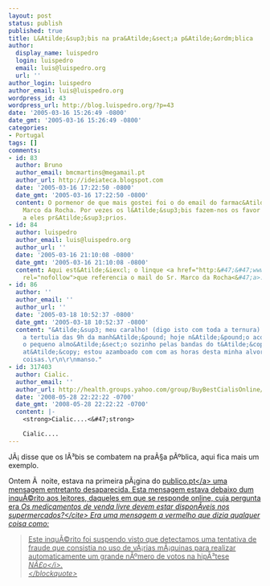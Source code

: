 ```yaml
---
layout: post
status: publish
published: true
title: L&Atilde;&sup3;bis na pra&Atilde;&sect;a p&Atilde;&ordm;blica
author:
  display_name: luispedro
  login: luispedro
  email: luis@luispedro.org
  url: ''
author_login: luispedro
author_email: luis@luispedro.org
wordpress_id: 43
wordpress_url: http://blog.luispedro.org/?p=43
date: '2005-03-16 15:26:49 -0800'
date_gmt: '2005-03-16 15:26:49 -0800'
categories:
- Portugal
tags: []
comments:
- id: 83
  author: Bruno
  author_email: bmcmartins@megamail.pt
  author_url: http://ideiateca.blogspot.com
  date: '2005-03-16 17:22:50 -0800'
  date_gmt: '2005-03-16 17:22:50 -0800'
  content: O pormenor de que mais gostei foi o do email do farmac&Atilde;&ordf;utico
    Marco da Rocha. Por vezes os l&Atilde;&sup3;bis fazem-nos os favor de se desacreditarem
    a eles pr&Atilde;&sup3;prios.
- id: 84
  author: luispedro
  author_email: luis@luispedro.org
  author_url: ''
  date: '2005-03-16 21:10:08 -0800'
  date_gmt: '2005-03-16 21:10:08 -0800'
  content: Aqui est&Atilde;&iexcl; o linque <a href="http:&#47;&#47;www.publico.clix.pt&#47;shownews.asp?id=1218231&amp;idCanal=62"
    rel="nofollow">que referencia o mail do Sr. Marco da Rocha<&#47;a>.
- id: 86
  author: ''
  author_email: ''
  author_url: ''
  date: '2005-03-18 10:52:37 -0800'
  date_gmt: '2005-03-18 10:52:37 -0800'
  content: "&Atilde;&sup3; meu caralho! (digo isto com toda a ternura) ent&Atilde;&pound;o
    a tertulia das 9h da manh&Atilde;&pound; hoje n&Atilde;&pound;o aconteceu?? tomei
    o pequeno almo&Atilde;&sect;o sozinho pelas bandas do t&Atilde;&copy;cnico...
    at&Atilde;&copy; estou azamboado com com as horas desta minha alvorada. \r\ndiz
    coisas.\r\n\r\nmanso."
- id: 317403
  author: Cialic.
  author_email: ''
  author_url: http://health.groups.yahoo.com/group/BuyBestCialisOnline/
  date: '2008-05-28 22:22:22 -0700'
  date_gmt: '2008-05-28 22:22:22 -0700'
  content: |-
    <strong>Cialic....<&#47;strong>

    Cialic....
---
```

<p>J&Atilde;&iexcl; disse que os l&Atilde;&sup3;bis se combatem na pra&Atilde;&sect;a p&Atilde;&ordm;blica, aqui fica mais um exemplo.</p>
<p>Ontem &Atilde;&nbsp; noite, estava na primeira p&Atilde;&iexcl;gina do <a href="http:&#47;&#47;www.publico.pt">publico.pt<&#47;a> uma mensagem entretanto desaparecida. Esta mensagem estava debaixo dum inqu&Atilde;&copy;rito aos leitores, daqueles em que se responde online, cuja pergunta era <cite>Os medicamentos de venda livre devem estar dispon&Atilde;&shy;veis nos supermercados?<&#47;cite> Era uma mensagem a vermelho que dizia qualquer coisa como:</p>
<blockquote><p>
Este inqu&Atilde;&copy;rito foi suspendo visto que detectamos uma tentativa de fraude que consistia no uso de v&Atilde;&iexcl;rias m&Atilde;&iexcl;quinas para realizar automaticamente um grande n&Atilde;&ordm;mero de votos na hip&Atilde;&sup3;tese <i>N&Atilde;&pound;o<&#47;i>.<br />
<&#47;blockquote></p>
